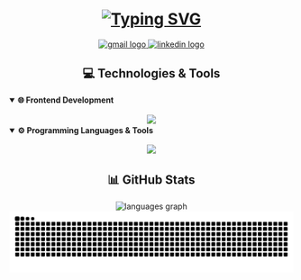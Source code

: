 <h1 align="center">
  <a href="https://git.io/typing-svg">
    <img src="https://readme-typing-svg.demolab.com?font=Fira+Code&weight=600&size=28&duration=4000&pause=1000&color=FF71CE&center=true&vCenter=true&random=false&width=435&lines=Hello%2C+There!;I'm+Kareem+Abdel+Nabi;Software+Engineer;Frontend+Developer" alt="Typing SVG" />
  </a>
</h1>

<div align="center">
  <a href="mailto:kareem.mahmoud03@eng-st.cu.edu.eg">
    <img src="https://img.shields.io/static/v1?message=Gmail&logo=gmail&label=&color=D14836&logoColor=white&labelColor=&style=for-the-badge" height="37" alt="gmail logo" />
  </a>
  <a href="https://www.linkedin.com/in/k-abdelnabii">
    <img src="https://img.shields.io/static/v1?message=LinkedIn&logo=linkedin&label=&color=0077B5&logoColor=white&labelColor=&style=for-the-badge" height="37" alt="linkedin logo" />
  </a>
</div>

<h2 align="center">💻 Technologies & Tools</h2>

<details open>
<summary><b>🌐 Frontend Development</b></summary>
<br>
<div align="center">
  <img src="https://skillicons.dev/icons?i=html,css,js,ts,react,nextjs,tailwind,bootstrap,threejs,figma" />
</div>
</details>

<details open>
<summary><b>⚙️ Programming Languages & Tools</b></summary>
<br>
<div align="center">
  <img src="https://skillicons.dev/icons?i=cpp,c,java,python,php,postgres,vscode,git,qt,postman" />
</div>
</details>

<h2 align="center">📊 GitHub Stats</h2>

<div align="center">
  <img src="https://github-readme-stats.vercel.app/api/top-langs?username=karreemm&locale=en&hide_title=false&layout=compact&card_width=320&langs_count=6&theme=radical&hide_border=false&order=2" height="150" alt="languages graph" />
</div>

<!-- Snake animation -->
<div align="center">
  <picture>
    <source
      media="(prefers-color-scheme: dark)"
      srcset="https://github.com/karreemm/karreemm/blob/output/github-contribution-grid-snake-dark.svg"
    />
    <source
      media="(prefers-color-scheme: light)"
      srcset="https://github.com/karreemm/karreemm/blob/output/github-contribution-grid-snake.svg"
    />
    <img
      alt="github contribution grid snake animation"
      src="https://github.com/karreemm/karreemm/blob/output/github-contribution-grid-snake.svg"
    />
  </picture>
</div>


